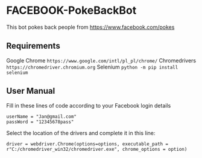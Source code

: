 # FACEBOOK-PokeBackBot

This bot pokes back people from https://www.facebook.com/pokes

## Requirements

Google Chrome `https://www.google.com/intl/pl_pl/chrome/`
Chromedrivers `https://chromedriver.chromium.org`
Selenium `python -m pip install selenium`

## User Manual

Fill in these lines of code according to your Facebook login details

```
userName = "Jan@gmail.com"
passWord = "12345678pass"
```

Select the location of the drivers and complete it in this line:

```
driver = webdriver.Chrome(options=options, executable_path =
r"C:/chromedriver_win32/chromedriver.exe", chrome_options = option)
```
